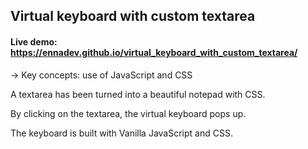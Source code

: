 ## Virtual keyboard with custom textarea

#### Live demo: https://ennadev.github.io/virtual_keyboard_with_custom_textarea/

-> Key concepts: use of JavaScript and CSS

A textarea has been turned into a beautiful notepad with CSS.

By clicking on the textarea, the virtual keyboard pops up. 

The keyboard is built with Vanilla JavaScript and CSS.
